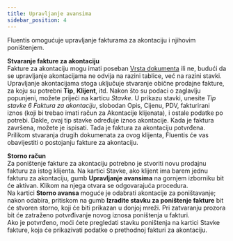 ```yaml
---
title: Upravljanje avansima
sidebar_position: 4
---
```


Fluentis omogućuje upravljanje fakturama za akontaciju i njihovim poništenjem.

**Stvaranje fakture za akontaciju**  
Fakture za akontaciju mogu imati poseban [Vrsta dokumenta](/docs/configurations/tables/sales/invoices-type) ili ne, budući da se upravljanje akontacijama ne odvija na razini tablice, već na razini stavki. Upravljanje akontacijama stoga uključuje stvaranje obične prodajne fakture, za koju su potrebni **Tip**, **Klijent**, itd.
Nakon što su podaci o zaglavlju popunjeni, možete prijeći na karticu *Stavke*. U prikazu stavki, unesite *Tip stavke 6 Faktura za akontaciju*, slobodan Opis, Cijenu, PDV, fakturirani iznos (koji bi trebao imati račun za Akontacije klijenata), i ostale podatke po potrebi. Dakle, ovaj tip stavke određuje iznos akontacije. Kada je faktura završena, možete je ispisati. Tada je faktura za akontaciju potvrđena. Prilikom stvaranja drugih dokumenata za ovog klijenta, Fluentis će vas obavijestiti o postojanju fakture za akontaciju.

**Storno račun**  
Za poništenje fakture za akontaciju potrebno je stvoriti novu prodajnu fakturu za istog klijenta. Na kartici Stavke, ako klijent ima barem jednu fakturu za akontaciju, gumb **Upravljanje avansima** na gornjem izborniku bit će aktivan. Klikom na njega otvara se odgovarajuća procedura.    
Na kartici **Storno avansa** moguće je odabrati akontacije za poništavanje; nakon odabira, pritiskom na gumb **Izradite stavku za poništenje fakture** bit će stvoren storno, koji će biti prikazan u donjoj mreži. Pri zatvaranju prozora bit će zatraženo potvrđivanje novog iznosa poništenja u fakturi.   
Ako je potvrđeno, moći ćete pregledati stavku poništenja na kartici Stavke fakture, koja će prikazivati podatke o prethodnoj fakturi za akontaciju.